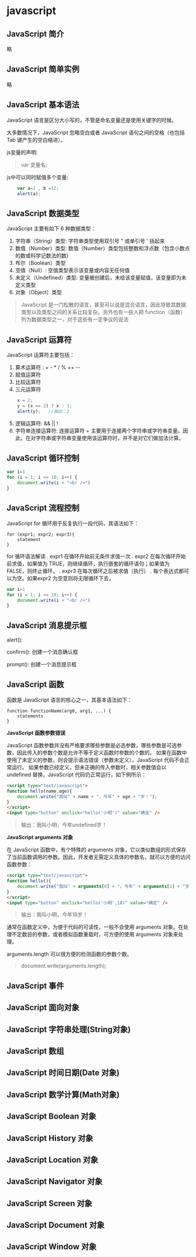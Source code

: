 javascript
==========

## JavaScript 简介
略


## JavaScript 简单实例
略


## JavaScript 基本语法

JavaScript 语言是区分大小写的，不管是命名变量还是使用关键字的时候。

大多数情况下，JavaScript 忽略空白或者 JavaScript 语句之间的空格（也包括 Tab 键产生的空白缩进）。

js变量的声明:  
>  var 变量名;

js中可以同时赋值多个变量:

```javascript
    var a=2 , b =12;
    alert(a);
```



## JavaScript 数据类型
JavaScript 主要有如下 6 种数据类型：

1. 字符串（String）类型: 字符串类型使用双引号 " 或单引号 ' 括起来
2. 数值（Number）类型: 数值（Number）类型包括整数和浮点数（包含小数点的数或科学记数法的数）
3. 布尔（Boolean）类型
4. 空值（Null）: 空值类型表示该变量或内容无任何值
5. 未定义（Undefined）类型: 变量被创建后，未给该变量赋值，该变量即为未定义类型
6. 对象（Object）类型

> JavaScript 是一门松散的语言，甚至可以说是混合语言，因此导致其数据类型以及类型之间的关系比较复杂。另外也有一些人把 function（函数） 列为数据类型之一，对于这些有一定争议的说法



## JavaScript 运算符
JavaScript 运算符主要包括：

1. 算术运算符 : + - * / % ++ --
2. 赋值运算符
3. 比较运算符
4. 三元运算符

```javascript
    x = 2;
    y = (x == 2) ? x : 1;
    alert(y);   //输出：2
```

5. 逻辑运算符: && || !
6. 字符串连接运算符: 连接运算符 + 主要用于连接两个字符串或字符串变量。因此，在对字符串或字符串变量使用该运算符时，并不是对它们做加法计算。

## JavaScript 循环控制

```javascript
var i=1
for (i = 1; i <= 10; i++) {
    document.write(i + "<br />")
}
```



## JavaScript 流程控制
JavaScript for 循环用于反复执行一段代码，其语法如下：

    for (expr1; expr2; expr3){
        statement
    }

for 循环语法解读
. expr1 在循环开始前无条件求值一次
. expr2 在每次循环开始前求值，如果值为 TRUE，则继续循环，执行嵌套的循环语句；如果值为 FALSE，则终止循环。
. expr3 在每次循环之后被求值（执行）
. 每个表达式都可以为空。如果expr2 为空意则将无限循环下去，

```javascript
var i=1
for (i = 1; i <= 10; i++) {
    document.write(i + "<br />")
}
```



## JavaScript 消息提示框

alert(): 

confirm(): 创建一个消息确认框

prompt(): 创建一个消息提示框




## JavaScript 函数
函数是 JavaScript 语言的核心之一，其基本语法如下：

    function functionName(arg0, arg1, ...) {
        statements
    }


__JavaScript 函数参数错误__

JavaScript 函数参数并没有严格要求哪些参数是必选参数，哪些参数是可选参数，因此传入的参数个数是允许不等于定义函数时参数的个数的。
如果在函数中使用了未定义的参数，则会提示语法错误（参数未定义），JavaScript 代码不会正常运行。
如果参数已经定义，但未正确的传入参数时，相关参数值会以 undefined 替换，JavaScript 代码仍正常运行，如下例所示：

```html
<script type="text/javascript">
function hello(name,age){
    document.write("我叫" + name + "，今年" + age + "岁！");
}
</script>
<input type="button" onclick="hello('小明')" value="确定" />
```

> 输出：我叫小明，今年undefined岁！


__JavaScript arguments 对象__

在 JavaScript 函数中，有个特殊的 arguments 对象，它以类似数组的形式保存了当前函数调用的参数。因此，开发者无需定义具体的参数名，就可以方便的访问函数参数：

```html
<script type="text/javascript">
function hello(){
    document.write("我叫" + arguments[0] + "，今年" + arguments[1] + "岁！");
}
</script>
<input type="button" onclick="hello('小明',18)" value="确定" />
```

> 输出：我叫小明，今年18岁！
 
通常在函数定义中，为便于代码的可读性，一般不会使用 arguments 对象。在处理不定数目的参数，或者模拟函数重载时，可方便的使用 arguments 对象来处理。

arguments.length 可以很方便的检测函数的参数个数。  
> document.write(arguments.length);


## JavaScript 事件
## JavaScript 面向对象
## JavaScript 字符串处理(String对象)
## JavaScript 数组
## JavaScript 时间日期(Date 对象)
## JavaScript 数学计算(Math对象)
## JavaScript Boolean 对象
## JavaScript History 对象
## JavaScript Location 对象
## JavaScript Navigator 对象
## JavaScript Screen 对象
## JavaScript Document 对象
## JavaScript Window 对象

